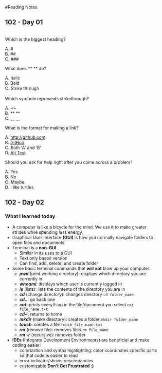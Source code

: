 #Reading Notes


## 102 - Day 01
<br>
Which is the biggest heading?

  A. # <br>
  B. ## <br>
  C. ### <br>

What does ** ** do?

  A. Italic <br>
  B. Bold <br>
  C. Strike through <br>
  <br>
Which symbole represents strikethrough?

  A. ~~ <br>
  B. ** ** <br>
  C. __ __<br>
  
What is the format for making a link?<br>

  A. http://github.com <br>
  B. [GitHub](http://github.com) <br>
  C. Both 'A' and 'B' <br>
  D. [Alt Text](url) <br>
  
Should you ask for help right after you come across a problem?<br>

  A. Yes <br>
  B. No <br>
  C. Maybe <br>
  D. I like turtles


## 102 - Day 02

### What I learned today

- A computer is like a bicycle for the mind. We use it to make greater strides while spending less energy.
- Graphical User Interface **(GUI)** is how you normally navigate folders to open files and documents
- Terminal is a **non-GUI**
  - Similar in its uses to a GUI
  - Text only based version
  - Can find, add, delete, and create folder
- Some basic terminal commands that **will not** blow up your computer:
  - **_pwd_** (print working directory): displays which directory you are currently in
  - **_whoami_**: displays which user is currently logged in
  - **_ls_** (lists): lists the contents of the directory you are in
  - **_cd_** (change directory): changes directory
    `cd folder_name`
  - **_cd.._**: go back one
  - **_cat_**: prints everything in the file/document you select
    `cat file_name.txt`
  - **_cd~_**: returns to home
  - **_mkdir_** (make directory): creates a folder
    `mkdir folder_name`
  - **_touch_**: creates a file
    `touch file_name.txt`
  - **_rm_** (remove file): removes files
    `rm file_name`
  - **_rm -r_** (recursive): removes folder
- **IDEs** (Integrate Development Environments) are beneficial and make coding easier!
  - colorization and syntax highlighting: color coordinates specific parts so that code is easier to read
  - error indicator/shows descrepancies
  - customizable
**Don't Get Frustrated :)**
